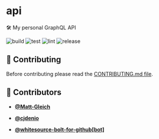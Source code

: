 <!-- DO NOT REMOVE - contributor_list:data:start:["Matt-Gleich", "cjdenio", "whitesource-bolt-for-github[bot]"]:end -->

# api

🛠  My personal GraphQL API

![build](https://github.com/Matt-Gleich/api/workflows/build/badge.svg)
![test](https://github.com/Matt-Gleich/api/workflows/test/badge.svg)
![lint](https://github.com/Matt-Gleich/api/workflows/lint/badge.svg)
![release](https://github.com/Matt-Gleich/api/workflows/release/badge.svg)

## 🙌 Contributing

Before contributing please read the [CONTRIBUTING.md file](https://github.com/Matt-Gleich/api/blob/master/CONTRIBUTING.md).

<!-- DO NOT REMOVE - contributor_list:start -->

## 👥 Contributors

- **[@Matt-Gleich](https://github.com/Matt-Gleich)**

- **[@cjdenio](https://github.com/cjdenio)**

- **[@whitesource-bolt-for-github[bot]](https://github.com/apps/whitesource-bolt-for-github)**

<!-- DO NOT REMOVE - contributor_list:end -->
